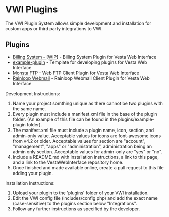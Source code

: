 # VWI Plugins
The VWI Plugin System allows simple development and installation for custom apps or third party integrations to VWI.

## Plugins

- [Billing System - [WIP]](https://github.com/cdgco/vwi-billing) - Billing System Plugin for Vesta Web Interface
- [example-plugin](https://github.com/cdgco/VestaWebInterface/tree/master/plugins/example-plugin) - Template for developing plugins for Vesta Web Interface
- [Monsta FTP](https://github.com/cdgco/vwi-ftp) - Web FTP Client Plugin for Vesta Web Interface
- [Rainloop Webmail](https://github.com/cdgco/vwi-rainloop) - Rainloop Webmail Client Plugin for Vesta Web Interface


Development Instructions:
1. Name your project somthing unique as there cannot be two plugins with the same name.
2. Every plugin must include a manifest.xml file in the base of the plugin folder. (An example of this file can be found in the plugins/example-plugin folder).
3. The manifest.xml file must include a plugin name, icon, section, and admin-only value. Acceptable values for icons are font-awesome icons from v4.2 or older. Acceptable values for section are "account", "management", "apps" or "administration", administration being an admin only section. Acceptable values for admin-only are "yes" or "no".
4. Include a README.md with installation instructions, a link to this page, and a link to the VestaWebInterface repository home.
4. Once finished and made available online, create a pull request to this file adding your plugin.

Installation Instructions:

1. Upload your plugin to the 'plugins' folder of your VWI installation.
2. Edit the VWI config file (includes/config.php) and add the exact name (case-sensitive) to the plugins section below "Integrations".
3. Follow any further instructions as specified by the developer.